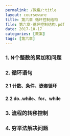 ```yaml
---
permalink: /教案/:title
layout: courseware
title: 第六章 循环控制结构
file: 第六章-循环控制结构.pdf
date: 2017-10-17
categories: [教案]
tags: [第六章]
---
```


### 1. N个整数的累加和问题
### 2. 循环语句
#### 2.1 计数、条件、嵌套循环
#### 2.2 do..while、for、while
### 3. 流程的转移控制
### 4. 穷举法解决问题
